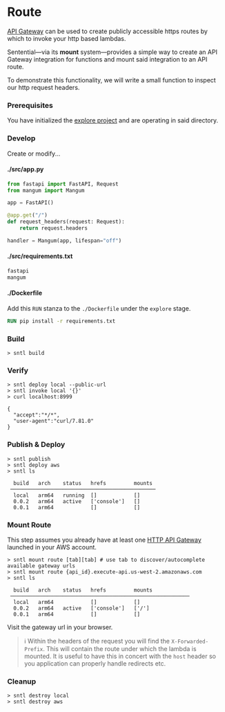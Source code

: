 # Route

[API Gateway](https://docs.aws.amazon.com/apigateway/index.html) can be used to create publicly accessible https routes by which to invoke your http based lambdas.

Sentential—via its **mount** system—provides a simple way to create an API Gateway integration for functions and mount said integration to an API route.

To demonstrate this functionality, we will write a small function to inspect our http request headers.

### Prerequisites

You have initialized the [explore project](/examples/project) and are operating in said directory.

### Develop

Create or modify...

<!-- tabs:start -->

#### **./src/app.py**

```python
from fastapi import FastAPI, Request
from mangum import Mangum

app = FastAPI()

@app.get("/")
def request_headers(request: Request):
    return request.headers

handler = Mangum(app, lifespan="off")
```

#### **./src/requirements.txt**

```txt
fastapi
mangum
```

#### **./Dockerfile**

Add this `RUN` stanza to the `./Dockerfile` under the `explore` stage.

```dockerfile
RUN pip install -r requirements.txt
```

<!-- tabs:end -->

### Build

```shell
> sntl build
```

### Verify

```shell
> sntl deploy local --public-url
> sntl invoke local '{}'
> curl localhost:8999

{
  "accept":"*/*",
  "user-agent":"curl/7.81.0"
}
```

### Publish & Deploy

```shell
> sntl publish
> sntl deploy aws
> sntl ls

  build   arch    status   hrefs         mounts  
 ─────────────────────────────────────────────── 
  local   arm64   running  []            []      
  0.0.2   arm64   active   ['console']   []      
  0.0.1   arm64            []            []  
```

### Mount Route

This step assumes you already have at least one [HTTP API Gateway](https://docs.aws.amazon.com/apigateway/latest/developerguide/http-api.html) launched in your AWS account.

```shell
> sntl mount route [tab][tab] # use tab to discover/autocomplete available gateway urls
> sntl mount route {api_id}.execute-api.us-west-2.amazonaws.com
> sntl ls

  build   arch    status   hrefs         mounts             
 ────────────────────────────────────────────────────────── 
  local   arm64            []            []                 
  0.0.2   arm64   active   ['console']   ['/']  
  0.0.1   arm64            []            []
```

Visit the gateway url in your browser.

> :information_source:
> Within the headers of the request you will find the `X-Forwarded-Prefix`. This will contain the route under which the lambda is mounted.
> It is useful to have this in concert with the `host` header so you application can properly handle redirects etc.

### Cleanup

```shell
> sntl destroy local
> sntl destroy aws
```
